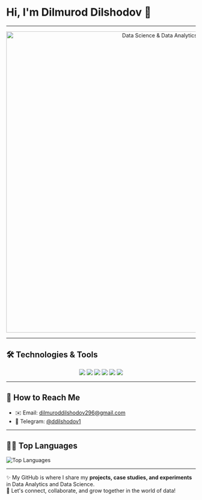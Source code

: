 # Hi, I'm Dilmurod Dilshodov 👋  

---

<p align="center">
  <a href="https://www.shiksha.com/online-courses/articles/difference-between-data-science-and-data-analytics/" target="_blank">
    <img src="[https://images.shiksha.com/mediadata/ugcDocuments/images/wordpressImages/2021_11_Data-Science-Vs.-Data-Analytics.jpg](https://www.shiksha.com/online-courses/articles/difference-between-data-science-and-data-analytics/)" alt="Data Science & Data Analytics" width="800"/>
  </a>
</p>



---

## 🛠️ Technologies & Tools  

<p align="center">
  <img src="https://img.shields.io/badge/Python-3776AB?style=for-the-badge&logo=python&logoColor=white" />
  <img src="https://img.shields.io/badge/SQL-336791?style=for-the-badge&logo=postgresql&logoColor=white" />
  <img src="https://img.shields.io/badge/PyTorch-EE4C2C?style=for-the-badge&logo=pytorch&logoColor=white" />
  <img src="https://img.shields.io/badge/Matlab-0076A8?style=for-the-badge&logo=mathworks&logoColor=white" />
  <img src="https://img.shields.io/badge/TensorFlow-FF6F00?style=for-the-badge&logo=tensorflow&logoColor=white" />
  <img src="https://img.shields.io/badge/Scikit--Learn-F7931E?style=for-the-badge&logo=scikitlearn&logoColor=white" />
</p>

---

## 📧 How to Reach Me  

- ✉️ Email: [dilmuroddilshodov296@gmail.com](mailto:dilmuroddilshodov296@gmail.com)  
- 📱 Telegram: [@ddilshodov1](https://t.me/ddilshodov1)  

---

## 🧑‍💻 Top Languages  

![Top Languages](https://github-readme-stats.vercel.app/api/top-langs/?username=DilshodovDilmurod&layout=compact&langs_count=6&hide_title=true&hide_border=true&theme=radical)  

---

✨ My GitHub is where I share my **projects, case studies, and experiments** in Data Analytics and Data Science.  
🚀 Let's connect, collaborate, and grow together in the world of data!
